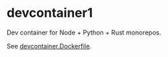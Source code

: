 # devcontainer1

Dev container for Node + Python + Rust monorepos.

See [devcontainer.Dockerfile](./devcontainer.Dockerfile).

